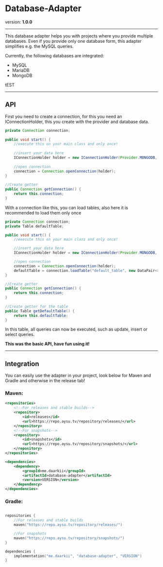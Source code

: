 # Database-Adapter
version: **1.0.0**
***

This database adapter helps you with projects where you provide multiple databases. Even if you provide only one database form, this adapter simplifies e.g. the MySQL queries.

Currently, the following databases are integrated:
- MySQL
- MariaDB
- MongoDB

tEST

***
## API
First you need to create a connection, for this you need an IConnectionHolder, this you create with the provider and database data.

```` java
private Connection connection;
    
public void start() {
    //execute this on your main class and only once!
        
    //insert your data here
    IConnectionHolder holder = new IConnectionHolder(Provider.MONGODB, "localhost", 27077, "testdb");
        
    //open connection
    connection = Connection.openConnection(holder);
}
    
//Create getter
public Connection getConnection() {
    return this.connection;
}
````

With a connection like this, you can load tables, also here it is recommended to load them only once

```` java
private Connection connection;
private Table defaultTable;

public void start() {
    //execute this on your main class and only once!

    //insert your data here
    IConnectionHolder holder = new IConnectionHolder(Provider.MONGODB, "localhost", 27077, "testdb");

    //open connection
    connection = Connection.openConnection(holder);
    defaultTable = connection.loadTable("default_table", new DataPair<>("column1", ColumnType.BOOLEAN), new DataPair<>("column2", ColumnType.STRING));
}

//Create getter
public Connection getConnection() {
    return this.connection;
}
    
//Create getter for the table
public Table getDefaultTable() {
    return this.defaultTable;
}
````

In this table, all queries can now be executed, such as update, insert or select queries.

**This was the basic API, have fun using it!**

***
## Integration

You can easily use the adapter in your project, look below for Maven and Gradle and otherwise in the release tab!

### Maven:
``` xml
<repositories>
    <!--For releases and stable builds-->
    <repository>
	    <id>releases</id>
	    <url>https://repo.aysu.tv/repository/releases/</url>
    </repository>
    <!--For snapshots-->
    <repository>
	    <id>snapshots</id>
	    <url>https://repo.aysu.tv/repository/snapshots/</url>
    </repository>
</repositories>

<dependencies>
    <dependency>
        <groupId>me.daarkii</groupId>
        <artifactId>database-adapter</artifactId>
        <version>VERSION</version>
    </dependency>
</dependencies>
``` 

### Gradle:
``` kotlin

repositories {
    //For releases and stable builds
    maven("https://repo.aysu.tv/repository/releases/")

    //For snapshots
    maven("https://repo.aysu.tv/repository/snapshots/")
}

dependencies {
    implementation("me.daarkii", "database-adapter", "VERSION")
}
```
